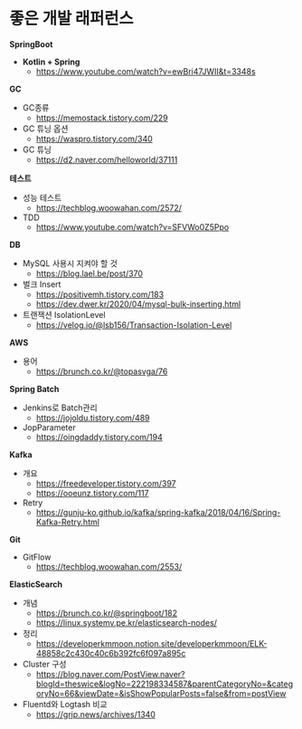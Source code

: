 # 좋은 개발 래퍼런스

**SpringBoot**
- **Kotlin + Spring**
    - https://www.youtube.com/watch?v=ewBri47JWII&t=3348s

**GC**
- GC종류
    - https://memostack.tistory.com/229
- GC 튜닝 옵션
    - https://waspro.tistory.com/340
- GC 튜닝
    - https://d2.naver.com/helloworld/37111

**테스트**
- 성능 테스트
    - https://techblog.woowahan.com/2572/
- TDD
    - https://www.youtube.com/watch?v=SFVWo0Z5Ppo

**DB**
- MySQL 사용시 지켜야 할 것
    - https://blog.lael.be/post/370
- 벌크 Insert
    - https://positivemh.tistory.com/183
    - https://dev.dwer.kr/2020/04/mysql-bulk-inserting.html
- 트랜잭션 IsolationLevel
    - https://velog.io/@lsb156/Transaction-Isolation-Level

**AWS**
- 용어
    - https://brunch.co.kr/@topasvga/76
    
**Spring Batch**
- Jenkins로 Batch관리
    - https://jojoldu.tistory.com/489
- JopParameter
    - https://oingdaddy.tistory.com/194
    
**Kafka**
- 개요
    - https://freedeveloper.tistory.com/397
    - https://ooeunz.tistory.com/117
- Retry
    - https://gunju-ko.github.io/kafka/spring-kafka/2018/04/16/Spring-Kafka-Retry.html
    
**Git**
- GitFlow
    - https://techblog.woowahan.com/2553/
    
**ElasticSearch**
- 개념
    - https://brunch.co.kr/@springboot/182
    - https://linux.systemv.pe.kr/elasticsearch-nodes/
- 정리
    - https://developerkmmoon.notion.site/developerkmmoon/ELK-48858c2c430c40c6b392fc6f097a895c
- Cluster 구성
    - https://blog.naver.com/PostView.naver?blogId=theswice&logNo=222198334587&parentCategoryNo=&categoryNo=66&viewDate=&isShowPopularPosts=false&from=postView
- Fluentd와 Logtash 비교
    - https://grip.news/archives/1340